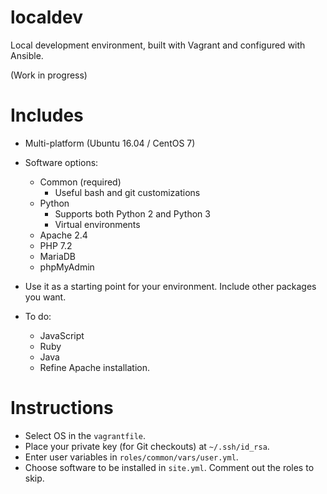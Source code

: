 # localdev
Local development environment, built with Vagrant and configured with Ansible.

(Work in progress)

# Includes
* Multi-platform (Ubuntu 16.04 / CentOS 7)
* Software options:
    * Common (required)
        * Useful bash and git customizations
    * Python
        * Supports both Python 2 and Python 3
        * Virtual environments
    * Apache 2.4
    * PHP 7.2
    * MariaDB
    * phpMyAdmin

* Use it as a starting point for your environment. Include other packages you want.
* To do:
    * JavaScript
    * Ruby
    * Java
    * Refine Apache installation.

# Instructions
* Select OS in the `vagrantfile`.
* Place your private key (for Git checkouts) at `~/.ssh/id_rsa`.
* Enter user variables in `roles/common/vars/user.yml`.
* Choose software to be installed in `site.yml`. Comment out the roles to skip.